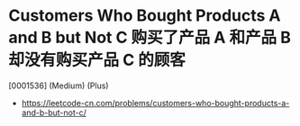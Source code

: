 # Customers Who Bought Products A and B but Not C 购买了产品 A 和产品 B 却没有购买产品 C 的顾客

[0001536] (Medium) (Plus)

- https://leetcode-cn.com/problems/customers-who-bought-products-a-and-b-but-not-c/
